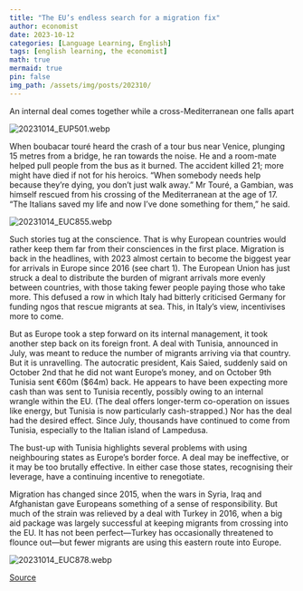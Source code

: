 ```yaml
---
title: "The EU’s endless search for a migration fix"
author: economist
date: 2023-10-12
categories: [Language Learning, English]
tags: [english learning, the economist]
math: true
mermaid: true
pin: false
img_path: /assets/img/posts/202310/
---
```



An internal deal comes together while a cross-Mediterranean one falls apart

![20231014_EUP501.webp](20231014_EUP501.webp)

When boubacar touré heard the crash of a tour bus near Venice, plunging 15 metres from a bridge, he ran towards the noise. He and a room-mate helped pull people from the bus as it burned. The accident killed 21; more might have died if not for his heroics. “When somebody needs help because they’re dying, you don’t just walk away.” Mr Touré, a Gambian, was himself rescued from his crossing of the Mediterranean at the age of 17. “The Italians saved my life and now I’ve done something for them,” he said.

![20231014_EUC855.webp](20231014_EUC855.webp)

Such stories tug at the conscience. That is why European countries would rather keep them far from their consciences in the first place. Migration is back in the headlines, with 2023 almost certain to become the biggest year for arrivals in Europe since 2016 (see chart 1). The European Union has just struck a deal to distribute the burden of migrant arrivals more evenly between countries, with those taking fewer people paying those who take more. This defused a row in which Italy had bitterly criticised Germany for funding ngos that rescue migrants at sea. This, in Italy’s view, incentivises more to come.

But as Europe took a step forward on its internal management, it took another step back on its foreign front. A deal with Tunisia, announced in July, was meant to reduce the number of migrants arriving via that country. But it is unravelling. The autocratic president, Kais Saied, suddenly said on October 2nd that he did not want Europe’s money, and on October 9th Tunisia sent €60m (\$64m) back. He appears to have been expecting more cash than was sent to Tunisia recently, possibly owing to an internal wrangle within the EU. (The deal offers longer-term co-operation on issues like energy, but Tunisia is now particularly cash-strapped.) Nor has the deal had the desired effect. Since July, thousands have continued to come from Tunisia, especially to the Italian island of Lampedusa.

The bust-up with Tunisia highlights several problems with using neighbouring states as Europe’s border force. A deal may be ineffective, or it may be too brutally effective. In either case those states, recognising their leverage, have a continuing incentive to renegotiate.

Migration has changed since 2015, when the wars in Syria, Iraq and Afghanistan gave Europeans something of a sense of responsibility. But much of the strain was relieved by a deal with Turkey in 2016, when a big aid package was largely successful at keeping migrants from crossing into the EU. It has not been perfect—Turkey has occasionally threatened to flounce out—but fewer migrants are using this eastern route into Europe.

![20231014_EUC878.webp](20231014_EUC878.webp)



[Source](https://www.economist.com/europe/2023/10/12/the-eus-endless-search-for-a-migration-fix)
